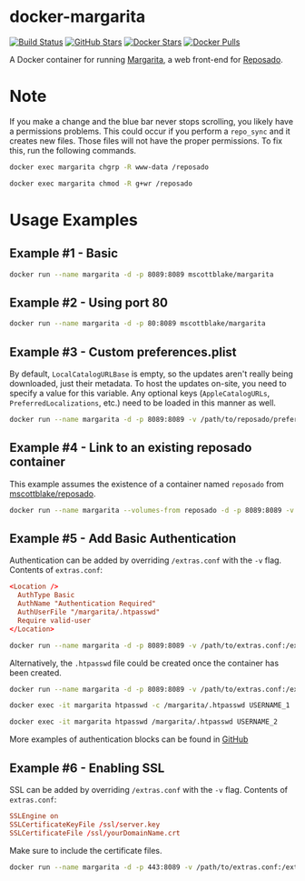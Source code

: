 # docker-margarita
[![Build Status](https://img.shields.io/docker/automated/mscottblake/margarita.svg)](https://hub.docker.com/r/mscottblake/margarita/builds/) [![GitHub Stars](https://img.shields.io/github/stars/mscottblake/docker-margarita.svg)](https://github.com/mscottblake/docker-margarita/stargazers) [![Docker Stars](https://img.shields.io/docker/stars/mscottblake/margarita.svg)](https://hub.docker.com/r/mscottblake/margarita) [![Docker Pulls](https://img.shields.io/docker/pulls/mscottblake/margarita.svg)](https://hub.docker.com/r/mscottblake/margarita)


A Docker container for running [Margarita](https://github.com/jessepeterson/margarita), a web front-end for [Reposado](https://github.com/wdas/reposado).


# Note

If you make a change and the blue bar never stops scrolling, you likely have a permissions problems. This could occur if you perform a `repo_sync` and it creates new files. Those files will not have the proper permissions. To fix this, run the following commands.

```bash
docker exec margarita chgrp -R www-data /reposado
```
```bash
docker exec margarita chmod -R g+wr /reposado
```


# Usage Examples

## Example #1 - Basic

```bash
docker run --name margarita -d -p 8089:8089 mscottblake/margarita
```

## Example #2 - Using port 80

```bash
docker run --name margarita -d -p 80:8089 mscottblake/margarita
```

## Example #3 - Custom preferences.plist

By default, `LocalCatalogURLBase` is empty, so the updates aren't really being downloaded, just their metadata. To host the updates on-site, you need to specify a value for this variable. Any optional keys (`AppleCatalogURLs`, `PreferredLocalizations`, etc.) need to be loaded in this manner as well.

```bash
docker run --name margarita -d -p 8089:8089 -v /path/to/reposado/preferences.plist:/margarita/preferences.plist mscottblake/margarita
```

## Example #4 - Link to an existing reposado container

This example assumes the existence of a container named `reposado` from [mscottblake/reposado](https://hub.docker.com/r/mscottblake/reposado).

```bash
docker run --name margarita --volumes-from reposado -d -p 8089:8089 -v /path/to/reposado/preferences.plist:/margarita/preferences.plist mscottblake/margarita
```

## Example #5 - Add Basic Authentication

Authentication can be added by overriding `/extras.conf` with the `-v` flag. Contents of `extras.conf`:

```conf
<Location />
  AuthType Basic
  AuthName "Authentication Required"
  AuthUserFile "/margarita/.htpasswd"
  Require valid-user
</Location>
```

```bash
docker run --name margarita -d -p 8089:8089 -v /path/to/extras.conf:/extras.conf -v /path/to/valid-users:/margarita/.htpasswd mscottblake/margarita
```

Alternatively, the `.htpasswd` file could be created once the container has been created.

```bash
docker run --name margarita -d -p 8089:8089 -v /path/to/extras.conf:/extras.conf mscottblake/margarita

docker exec -it margarita htpasswd -c /margarita/.htpasswd USERNAME_1

docker exec -it margarita htpasswd /margarita/.htpasswd USERNAME_2
```

More examples of authentication blocks can be found in [GitHub](https://github.com/MScottBlake/docker-margarita/blob/master/extras.conf)

## Example #6 - Enabling SSL

SSL can be added by overriding `/extras.conf` with the `-v` flag. Contents of `extras.conf`:

```conf
SSLEngine on
SSLCertificateKeyFile /ssl/server.key
SSLCertificateFile /ssl/yourDomainName.crt
```

Make sure to include the certificate files.

```bash
docker run --name margarita -d -p 443:8089 -v /path/to/extras.conf:/extras.conf -v /path/to/server.key:/ssl/server.key -v /path/to/ssl/yourDomainName.crt:/ssl/yourDomainName.crt mscottblake/margarita
```
